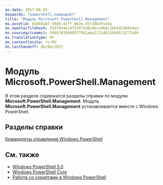 ```yaml
---
ms.date: 2017-06-05
keywords: "powershell,командлет"
title: "Модуль Microsoft.PowerShell.Management"
ms.assetid: 03d69ab7-89d8-4cff-863e-d5f3864fee5a
ms.openlocfilehash: 5597844ec475f872d814bce464c2b05d2988e4a2
ms.sourcegitcommit: 598b7835046577841aea2211d613bb8513271a8b
ms.translationtype: HT
ms.contentlocale: ru-RU
ms.lasthandoff: 06/08/2017
---
```

# <a name="microsoftpowershellmanagement-module"></a>Модуль Microsoft.PowerShell.Management
В этом разделе содержатся разделы справки по модулю **Microsoft.PowerShell.Management**. Модуль **Microsoft.PowerShell.Management** устанавливается вместе с Windows PowerShell.

## <a name="help-topics"></a>Разделы справки
[Командлеты управления Windows PowerShell](http://go.microsoft.com/fwlink/?LinkID=245862)

## <a name="see-also"></a>См. также
- [Windows PowerShell 5.0](Windows-PowerShell-5.0.md)
- [Windows PowerShell Core](https://technet.microsoft.com/en-us/library/4b75f1e4-f327-48f3-92ab-bf5435094d41)
- [Работа со скриптами в Windows PowerShell](../../getting-started/fundamental/Scripting-with-Windows-PowerShell.md)

